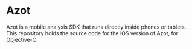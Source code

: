 # Azot
Azot is a mobile analysis SDK that runs directly inside phones or tablets. This repository holds the source code for the iOS version of Azot, for Objective-C.
